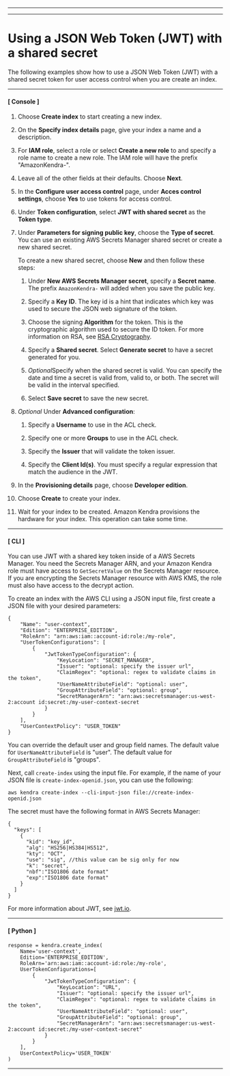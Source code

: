--------

--------

# Using a JSON Web Token \(JWT\) with a shared secret<a name="create-index-access-control-tokens-jwtshared"></a>

The following examples show how to use a JSON Web Token \(JWT\) with a shared secret token for user access control when you are create an index\. 

------
#### [ Console ]

1. Choose **Create index** to start creating a new index\.

1. On the **Specify index details** page, give your index a name and a description\. 

1. For **IAM role**, select a role or select **Create a new role** to and specify a role name to create a new role\. The IAM role will have the prefix "AmazonKendra\-"\. 

1. Leave all of the other fields at their defaults\. Choose **Next**\.

1. In the **Configure user access control** page, under **Acces control settings**, choose **Yes** to use tokens for access control\. 

1. Under **Token configuration**, select **JWT with shared secret** as the **Token type**\. 

1. Under **Parameters for signing public key**, choose the **Type of secret**\. You can use an existing AWS Secrets Manager shared secret or create a new shared secret\. 

   To create a new shared secret, choose **New** and then follow these steps:

   1. Under **New AWS Secrets Manager secret**, specify a **Secret name**\. The prefix `AmazonKendra-` will added when you save the public key\. 

   1. Specify a **Key ID**\. The key id is a hint that indicates which key was used to secure the JSON web signature of the token\. 

   1. Choose the signing **Algorithm** for the token\. This is the cryptographic algorithm used to secure the ID token\. For more information on RSA, see [RSA Cryptography](https://tools.ietf.org/html/rfc3447)\. 

   1. Specify a **Shared secret**\. Select **Generate secret** to have a secret generated for you\. 

   1. *Optional*Specify when the shared secret is valid\. You can specify the date and time a secret is valid from, valid to, or both\. The secret will be valid in the interval specified\. 

   1. Select **Save secret** to save the new secret\. 

1. *Optional* Under **Advanced configuration**: 

   1. Specify a **Username** to use in the ACL check\. 

   1. Specify one or more **Groups** to use in the ACL check\. 

   1. Specify the **Issuer** that will validate the token issuer\. 

   1. Specify the **Client Id\(s\)**\. You must specify a regular expression that match the audience in the JWT\. 

1. In the **Provisioning details** page, choose **Developer edition**\.

1. Choose **Create** to create your index\.

1. Wait for your index to be created\. Amazon Kendra provisions the hardware for your index\. This operation can take some time\.

------
#### [ CLI ]

You can use JWT with a shared key token inside of a AWS Secrets Manager\. You need the Secrets Manager ARN, and your Amazon Kendra role must have access to `GetSecretValue` on the Secrets Manager resource\. If you are encrypting the Secrets Manager resource with AWS KMS, the role must also have access to the decrypt action\. 

To create an index with the AWS CLI using a JSON input file, first create a JSON file with your desired parameters: 

```
{
    "Name": "user-context",
    "Edition": "ENTERPRISE_EDITION",
    "RoleArn": "arn:aws:iam::account-id:role:/my-role",
    "UserTokenConfigurations": [
        {
            "JwtTokenTypeConfiguration": {
                "KeyLocation": "SECRET_MANAGER",
                "Issuer": "optional: specify the issuer url",
                "ClaimRegex": "optional: regex to validate claims in the token",
                "UserNameAttributeField": "optional: user",
                "GroupAttributeField": "optional: group",
                "SecretManagerArn": "arn:aws:secretsmanager:us-west-2:account id:secret:/my-user-context-secret
            }
        }
    ],    
    "UserContextPolicy": "USER_TOKEN"
}
```

You can override the default user and group field names\. The default value for `UserNameAttributeField` is "user"\. The default value for `GroupAttributeField` is "groups"\. 

Next, call `create-index` using the input file\. For example, if the name of your JSON file is `create-index-openid.json`, you can use the following: 

```
aws kendra create-index --cli-input-json file://create-index-openid.json
```

The secret must have the following format in AWS Secrets Manager:

```
{
  "keys": [
    {
      "kid": "key_id",
      "alg": "HS256|HS384|HS512",
      "kty": "OCT", 
      "use": "sig", //this value can be sig only for now
      "k": "secret",
      "nbf":"ISO1806 date format"
      "exp":"ISO1806 date format"
    }
  ]
}
```

For more information about JWT, see [jwt\.io](http://jwt.io)\. 

------
#### [ Python ]

```
response = kendra.create_index(
    Name='user-context',
    Edition='ENTERPRISE_EDITION',
    RoleArn='arn:aws:iam::account-id:role:/my-role',
    UserTokenConfigurations=[
        {
            "JwtTokenTypeConfiguration": {
                "KeyLocation": "URL",
                "Issuer": "optional: specify the issuer url",
                "ClaimRegex": "optional: regex to validate claims in the token",
                "UserNameAttributeField": "optional: user",
                "GroupAttributeField": "optional: group",
                "SecretManagerArn": "arn:aws:secretsmanager:us-west-2:account id:secret:/my-user-context-secret"
            }
        }
    ],
    UserContextPolicy='USER_TOKEN'
)
```

------